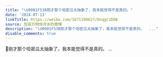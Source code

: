 ```yaml
---
title: "\U0001F53B刚才那个哈密瓜太抽象了，我本能觉得不是真的。"
date: '2024-07-13'
linkTitle: https://weibo.com/1671109627/OnqgCzD8B
source: 包容万物恒河水的微博
description: "\U0001F53B刚才那个哈密瓜太抽象了，我本能觉得不是真的。  ..."
disable_comments: true
---
```

🔻刚才那个哈密瓜太抽象了，我本能觉得不是真的。  ...